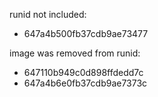 runid not included:
- 647a4b500fb37cdb9ae73477

image was removed from runid: 
- 647110b949c0d898ffdedd7c
- 647a4b6e0fb37cdb9ae7373c